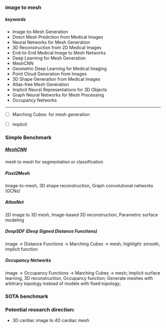 ### image to mesh


##### keywords

- Image-to-Mesh Generation
- Direct Mesh Prediction from Medical Images
- Neural Networks for Mesh Generation
- 3D Reconstruction from 2D Medical Images
- End-to-End Medical Image to Mesh Networks
- Deep Learning for Mesh Generation
- MeshCNN 
- Geometric Deep Learning for Medical Imaging
- Point Cloud Generation from Images
- 3D Shape Generation from Medical Images
- Atlas-free Mesh Generation
- Implicit Neural Representations for 3D Objects
- Graph Neural Networks for Mesh Processing
- Occupancy Networks

------------
- [ ] Marching Cubes: for mesh generation
- [ ] implicit


### Simple Benchmark

##### [MeshCNN](https://ranahanocka.github.io/MeshCNN/)
mesh to mesh for segmentation or classification

##### Pixel2Mesh
Image-to-mesh, 3D shape reconstruction, Graph convolutional networks (GCNs)

##### AtlasNet
2D image to 3D mesh, Image-based 3D reconstruction, Parametric surface modeling

##### DeepSDF (Deep Signed Distance Functions)
image -> Distance Functions -> Marching Cubes -> mesh, highlight: smooth, implicit function

##### Occupancy Networks
image -> Occupancy Functions -> Marching Cubes -> mesh; 
Implicit surface learning, 3D reconstruction, Occupancy function;
Generate meshes with arbitrary topology instead of models with fixed topology;



### SOTA benchmark




### Potential research direction:

- 3D cardiac image to 4D cardiac mesh








